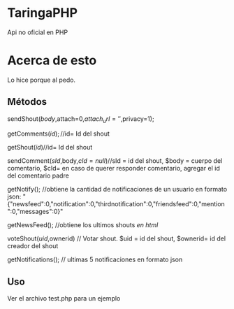 # TaringaPHP

Api no oficial en PHP

# Acerca de esto

Lo hice porque al pedo.

## Métodos

sendShout($body,$attach=0,$attach_url='',$privacy=1);

getComments($id); //$id= Id del shout

getShout($id) //$id= Id del shout

sendComment($sId,$body,$cId=null) //$sId = id del shout, $body = cuerpo del comentario, $cId= en caso de querer responder comentario, agregar el id del comentario padre

getNotify(); //obtiene la cantidad de notificaciones de un usuario en formato json: "{"newsfeed":0,"notification":0,"thirdnotification":0,"friendsfeed":0,"mention":0,"messages":0}"

getNewsFeed(); //obtiene los ultimos shouts *en html*

voteShout($uid,$ownerid) // Votar shout. $uid = id del shout, $ownerid= id del creador del shout

getNotifications(); // ultimas 5 notificaciones en formato json
## Uso

Ver el archivo test.php para un ejemplo
